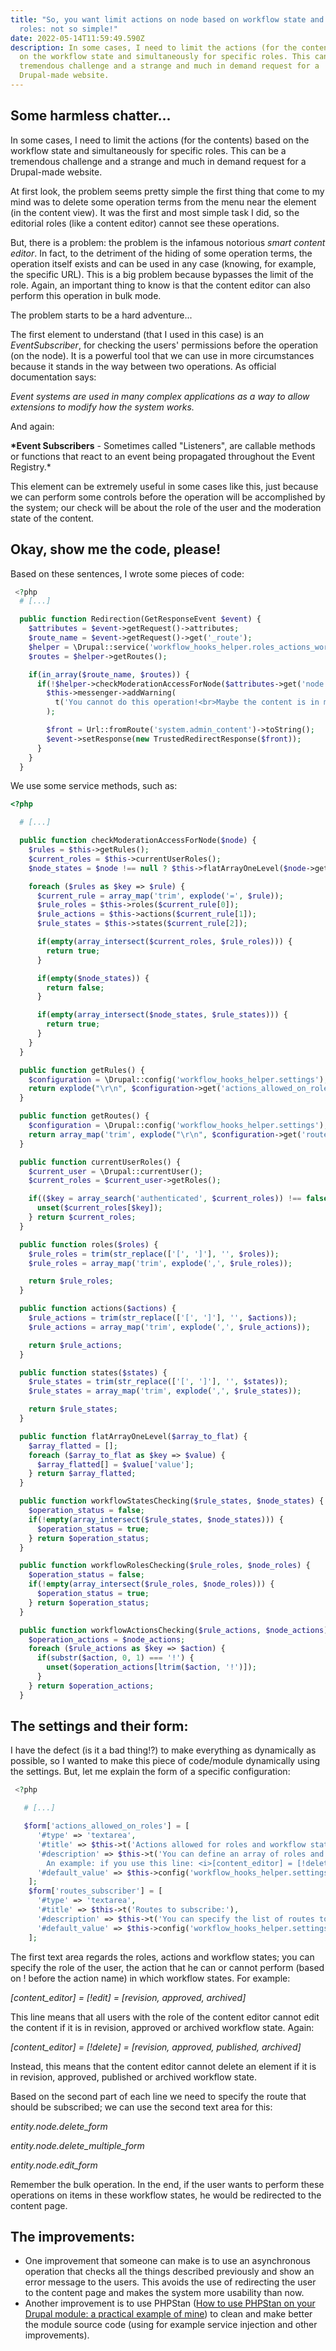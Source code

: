 ```yaml
---
title: "So, you want limit actions on node based on workflow state and user
  roles: not so simple!"
date: 2022-05-14T11:59:49.590Z
description: In some cases, I need to limit the actions (for the contents) based
  on the workflow state and simultaneously for specific roles. This can be a
  tremendous challenge and a strange and much in demand request for a
  Drupal-made website.
---
```

## Some harmless chatter...

In some cases, I need to limit the actions (for the contents) based on the workflow state and simultaneously for specific roles. This can be a tremendous challenge and a strange and much in demand request for a Drupal-made website.

At first look, the problem seems pretty simple the first thing that come to my mind was to delete some operation terms from the menu near the element (in the content view). It was the first and most simple task I did, so the editorial roles (like a content editor) cannot see these operations.

But, there is a problem: the problem is the infamous notorious *smart content editor*. In fact, to the detriment of the hiding of some operation terms, the operation itself exists and can be used in any case (knowing, for example, the specific URL). This is a big problem because bypasses the limit of the role. Again, an important thing to know is that the content editor can also perform this operation in bulk mode.

The problem starts to be a hard adventure...

The first element to understand (that I used in this case) is an *EventSubscriber*, for checking the users' permissions before the operation (on the node). It is a powerful tool that we can use in more circumstances because it stands in the way between two operations. As official documentation says:

*Event systems are used in many complex applications as a way to allow extensions to modify how the system works.*

And again:

**\*Event Subscribers** - Sometimes called "Listeners", are callable methods or functions that react to an event being propagated throughout the Event Registry.*

This element can be extremely useful in some cases like this, just because we can perform some controls before the operation will be accomplished by the system; our check will be about the role of the user and the moderation state of the content.

## Okay, show me the code, please!

Based on these sentences, I wrote some pieces of code:

```php
 <?php
  # [...]

  public function Redirection(GetResponseEvent $event) {
    $attributes = $event->getRequest()->attributes;
    $route_name = $event->getRequest()->get('_route');
    $helper = \Drupal::service('workflow_hooks_helper.roles_actions_workflow');
    $routes = $helper->getRoutes();

    if(in_array($route_name, $routes)) {
      if(!$helper->checkModerationAccessForNode($attributes->get('node'))) {
        $this->messenger->addWarning(
          t('You cannot do this operation!<br>Maybe the content is in moderation state protected from you!')
        );

        $front = Url::fromRoute('system.admin_content')->toString();
        $event->setResponse(new TrustedRedirectResponse($front));
      }
    }
  }
```

We use some service methods, such as: 

```php
<?php

  # [...]

  public function checkModerationAccessForNode($node) {
    $rules = $this->getRules();
    $current_roles = $this->currentUserRoles();
    $node_states = $node !== null ? $this->flatArrayOneLevel($node->get('moderation_state')->getValue()) : [];

    foreach ($rules as $key => $rule) {
      $current_rule = array_map('trim', explode('=', $rule));
      $rule_roles = $this->roles($current_rule[0]);
      $rule_actions = $this->actions($current_rule[1]);
      $rule_states = $this->states($current_rule[2]);

      if(empty(array_intersect($current_roles, $rule_roles))) {
        return true;
      }

      if(empty($node_states)) {
        return false;
      }

      if(empty(array_intersect($node_states, $rule_states))) {
        return true;
      }
    }
  }

  public function getRules() {
    $configuration = \Drupal::config('workflow_hooks_helper.settings');
    return explode("\r\n", $configuration->get('actions_allowed_on_roles'));
  }

  public function getRoutes() {
    $configuration = \Drupal::config('workflow_hooks_helper.settings');
    return array_map('trim', explode("\r\n", $configuration->get('routes_subscriber')));
  }

  public function currentUserRoles() {
    $current_user = \Drupal::currentUser();
    $current_roles = $current_user->getRoles();

    if(($key = array_search('authenticated', $current_roles)) !== false) {
      unset($current_roles[$key]);
    } return $current_roles;
  }

  public function roles($roles) {
    $rule_roles = trim(str_replace(['[', ']'], '', $roles));
    $rule_roles = array_map('trim', explode(',', $rule_roles));

    return $rule_roles;
  }

  public function actions($actions) {
    $rule_actions = trim(str_replace(['[', ']'], '', $actions));
    $rule_actions = array_map('trim', explode(',', $rule_actions));

    return $rule_actions;
  }

  public function states($states) {
    $rule_states = trim(str_replace(['[', ']'], '', $states));
    $rule_states = array_map('trim', explode(',', $rule_states));

    return $rule_states;
  }

  public function flatArrayOneLevel($array_to_flat) {
    $array_flatted = [];
    foreach ($array_to_flat as $key => $value) {
      $array_flatted[] = $value['value'];
    } return $array_flatted;
  }

  public function workflowStatesChecking($rule_states, $node_states) {
    $operation_status = false;
    if(!empty(array_intersect($rule_states, $node_states))) {
      $operation_status = true;
    } return $operation_status;
  }

  public function workflowRolesChecking($rule_roles, $node_roles) {
    $operation_status = false;
    if(!empty(array_intersect($rule_roles, $node_roles))) {
      $operation_status = true;
    } return $operation_status;
  }

  public function workflowActionsChecking($rule_actions, $node_actions) {
    $operation_actions = $node_actions;
    foreach ($rule_actions as $key => $action) {
      if(substr($action, 0, 1) === '!') {
        unset($operation_actions[ltrim($action, '!')]);
      }
    } return $operation_actions;
  }
```



## The settings and their form:

I have the defect (is it a bad thing!?) to make everything as dynamically as possible, so I wanted to make this piece of code/module dynamically using the settings. But, let me explain the form of a specific configuration:

```php
 <?php

   # [...]

   $form['actions_allowed_on_roles'] = [
      '#type' => 'textarea',
      '#title' => $this->t('Actions allowed for roles and workflow state:'),
      '#description' => $this->t('You can define an array of roles and array of actions allowed, using this syntax: <i>[content_editor, content_manager] = [edit, !delete] = [revision, approved, non_approvato, approvato, published, archived]</i>.<br>
        An example: if you use this line: <i>[content_editor] = [!delete] = [revision, approved, non_approvato, approvato, published, archived]</i> you say that the content editor cannot delete an element in the followed workflow states.'),
      '#default_value' => $this->config('workflow_hooks_helper.settings')->get('actions_allowed_on_roles'),
    ];
    $form['routes_subscriber'] = [
      '#type' => 'textarea',
      '#title' => $this->t('Routes to subscribe:'),
      '#description' => $this->t('You can specify the list of routes to subscribe.'),
      '#default_value' => $this->config('workflow_hooks_helper.settings')->get('routes_subscriber'),
    ];
```

The first text area regards the roles, actions and workflow states; you can specify the role of the user, the action that he can or cannot perform (based on ! before the action name) in which workflow states. For example:

*\[content_editor] = \[!edit] = \[revision, approved, archived]*

This line means that all users with the role of the content editor cannot edit the content if it is in revision, approved or archived workflow state. Again:

*\[content_editor] = \[!delete] = \[revision, approved, published, archived]*

Instead, this means that the content editor cannot delete an element if it is in revision, approved, published or archived workflow state.

Based on the second part of each line we need to specify the route that should be subscribed; we can use the second text area for this:

*entity.node.delete_form*

*entity.node.delete_multiple_form*

*entity.node.edit_form*

Remember the bulk operation. In the end, if the user wants to perform these operations on items in these workflow states, he would be redirected to the content page.

## The improvements:

* One improvement that someone can make is to use an asynchronous operation that checks all the things described previously and show an error message to the users. This avoids the use of redirecting the user to the content page and makes the system more usability than now.
* Another improvement is to use PHPStan ([How to use PHPStan on your Drupal module: a practical example of mine](https://codingadventures.netlify.app/how-to-use-phpstan-on-your-drupal-module-a-practical-example-of-mine/)) to clean and make better the module source code (using for example service injection and other improvements).
